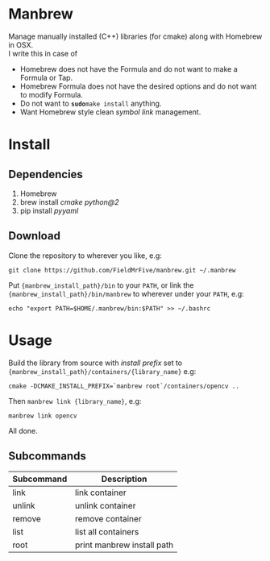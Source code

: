 Manbrew
===============
Manage manually installed (C++) libraries (for cmake) along with Homebrew in OSX.<br/>
I write this in case of
* Homebrew does not have the Formula and do not want to make a Formula or Tap.
* Homebrew Formula does not have the desired options and do not want to modify Formula.
* Do not want to **`sudo`**`make install` anything.
* Want Homebrew style clean _symbol link_ management.

# Install
## Dependencies
1. Homebrew
2. brew install _cmake python@2_
3. pip install _pyyaml_

## Download
Clone the repository to wherever you like, e.g:

    git clone https://github.com/FieldMrFive/manbrew.git ~/.manbrew

Put `{manbrew_install_path}/bin` to your `PATH`, or link the `{manbrew_install_path}/bin/manbrew` to wherever under your `PATH`, e.g:
    
    echo "export PATH=$HOME/.manbrew/bin:$PATH" >> ~/.bashrc

# Usage
Build the library from source with _install prefix_ set to `{manbrew_install_path}/containers/{library_name}` e.g:

    cmake -DCMAKE_INSTALL_PREFIX=`manbrew root`/containers/opencv ..

Then `manbrew link {library_name}`, e.g:

    manbrew link opencv

All done.
## Subcommands
Subcommand | Description
---------- | -----------
link       | link container
unlink     | unlink container
remove     | remove container
list       | list all containers
root       | print manbrew install path
